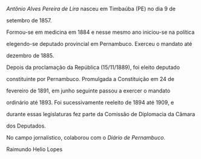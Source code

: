 

*Antônio Alves Pereira de Lira* nasceu em Timbaúba (PE) no dia 9 de

setembro de 1857.



Formou-se em medicina em 1884 e nesse mesmo ano iniciou-se na política

elegendo-se deputado provincial em Pernambuco. Exerceu o mandato até

dezembro de 1885.



Depois da proclamação da República (15/11/1889), foi eleito deputado

constituinte por Pernambuco. Promulgada a Constituição em 24 de

fevereiro de 1891, em junho seguinte passou a exercer o mandato

ordinário até 1893. Foi sucessivamente reeleito de 1894 até 1909, e

durante essas legislaturas fez parte da Comissão de Diplomacia da Câmara

dos Deputados.



No campo jornalístico, colaborou com o *Diário de Pernambuco*.



Raimundo Helio Lopes



